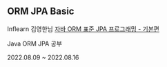 ## ORM JPA Basic

Inflearn 김영한님 [자바 ORM 표준 JPA 프로그래밍 - 기본편](https://www.inflearn.com/course/ORM-JPA-Basic/dashboard)

Java ORM JPA 공부

2022.08.09 ~ 2022.08.16
